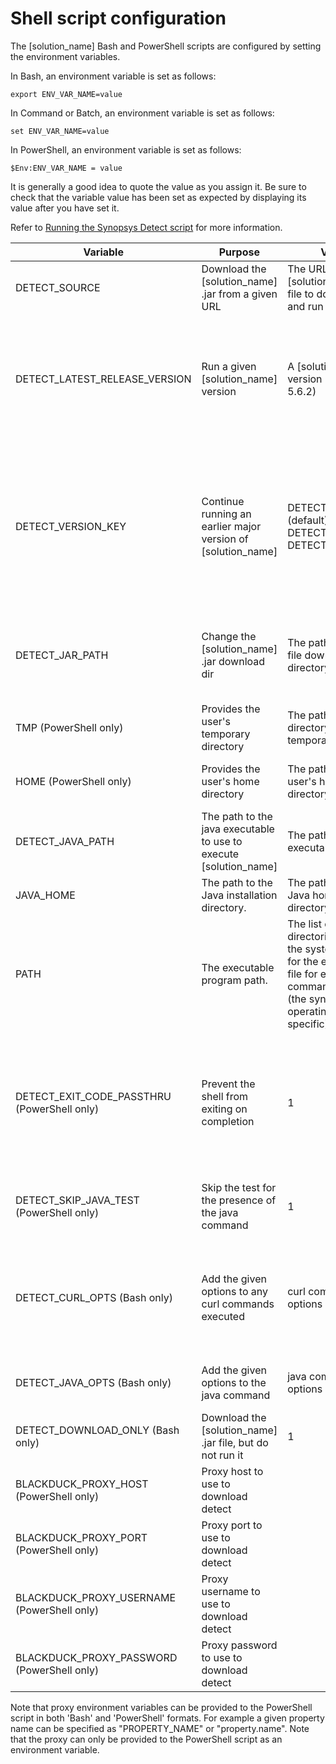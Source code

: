 # Shell script configuration

The [solution_name] Bash and PowerShell scripts are configured by setting the environment variables.

In Bash, an environment variable is set as follows:

    export ENV_VAR_NAME=value

In Command or Batch, an environment variable is set as follows:

    set ENV_VAR_NAME=value

In PowerShell, an environment variable is set as follows:

    $Env:ENV_VAR_NAME = value

It is generally a good idea to quote the value as you assign it.
Be sure to check that the variable value has been set as expected by displaying its value after you have set it.

Refer to [Running the Synopsys Detect script](../downloadingandrunning/basics/runningscript.md) for more information.

| Variable             | Purpose                                             | Value           | Notes                                      |
| -------------------- | --------------------------------------------------- | --------------- | ------------------------------------------ |
| DETECT_SOURCE        | Download the [solution_name] .jar from a given URL |  The URL of the [solution_name] .jar file to download and run |                                            |
| DETECT_LATEST_RELEASE_VERSION | Run a given [solution_name] version |  A [solution_name] version (example: 5.6.2) | If you would like to run a [solution_name] version other than the latest, set DETECT_LATEST_RELEASE_VERSION to the [solution_name] version you would like to run (for example: 5.6.2). DETECT_SOURCE has precedence over DETECT_LATEST_RELEASE_VERSION. You can see the available [solution_name] versions in the binary repository specified in [download locations](../downloadingandrunning/downloadlocations.md). |
| DETECT_VERSION_KEY | Continue running an earlier major version of [solution_name] | DETECT_LATEST (default), DETECT_LATEST_5, DETECT_LATEST_4 | If neither DETECT_SOURCE nor DETECT_LATEST_RELEASE_VERSION is specified, the script will use the version key to query Artifactory for the correct version to download. By default it will look for DETECT_LATEST, however the [solution_name] artifactory also includes keys for some of the major versions of [solution_name] such as DETECT_LATEST_4. You can view the available values for DETECT_VERSION_KEY in [solution_name] project in the binary repository specified in [download locations](../downloadingandrunning/downloadlocations.md). |
| DETECT_JAR_PATH | Change the [solution_name] .jar download dir | The path to the .jar file download directory | If DETECT_JAR_PATH is provided, the script will use this location when downloading and running detect. The location of the jar will be DETECT_JAR_PATH/[source_project_name]-{version}.jar. The Bash script will default to '{user home directory}/synopsys-detect/download' if no option is specified. |
| TMP (PowerShell only) | Provides the user's temporary directory | The path to a directory for temporary files | If DETECT_JAR_PATH is not provided, the script will use the environment 'TMP' variable as the folder for the [solution_name] .jar path. |
| HOME (PowerShell only) | Provides the user's home directory | The path to the user's home directory | If DETECT_JAR_PATH is not provided and no 'TMP' variable can be found, the '$HOME/tmp' folder will be used for the [solution_name] jar path. |
| DETECT_JAVA_PATH | The path to the java executable to use to execute [solution_name] | The path to the java executable file | |
| JAVA_HOME | The path to the Java installation directory. | The path to the Java home directory. | If DETECT_JAVA_PATH is not set, and JAVA_HOME is set, the script will execute $JAVA_HOME/bin/java. |
| PATH | The executable program path. | The list of directories in which the system looks for the executable file for each command executed (the syntax is operating system-specific). | If neither  DETECT_JAVA_PATH nor JAVA_HOME are set, the script assumes the directory containing the java executable file is on the path. |
| DETECT_EXIT_CODE_PASSTHRU (PowerShell only) | Prevent the shell from exiting on completion | 1 | Setting this variable to '1' will cause the script to simply return the exit code but not exit. By default, the [solution_name] PowerShell script will exit with the exit code of [solution_name]. This is desirable because many CI's such as Team Foundation Server(TFS), will look at the scripts exit code to decide build status. It may be undesirable to exit the script in some situations such as when debugging in a terminal. |
| DETECT_SKIP_JAVA_TEST (PowerShell only) | Skip the test for the presence of the java command |  1 | Setting this variable to '1' causes the script not to ensure that java is on the path. By default the script will attempt to execute "java -version" to ensure that java is available and executable. |
| DETECT_CURL_OPTS (Bash only) | Add the given options to any curl commands executed | curl command options (a string) | Use this variable to add options to the curl command used to download files such as the [solution_name] .jar file. For example, you can use this variable to set proxy settings for curl. The PowerShell script does not support this as it does not use curl. To supply proxy information to the PowerShell you can simply set the [solution_name] proxy settings as environment variables. |
| DETECT_JAVA_OPTS (Bash only) | Add the given options to the java command | java command options (a string) | Use this variable to add options to the java command used to execute [solution_name]. The PowerShell script does not currently support this setting. |
| DETECT_DOWNLOAD_ONLY (Bash only) | Download the [solution_name] .jar file, but do not run it | 1 | Set this variable to 1 to download, but not run, the [solution_name] .jar file. The PowerShell script does not currently support this setting. |
| BLACKDUCK_PROXY_HOST (PowerShell only) | Proxy host to use to download detect | | When set, the PowerShell script will use the configured proxy information to download detect. Supports both environment variable styles (see below). |
| BLACKDUCK_PROXY_PORT (PowerShell only) | Proxy port to use to download detect | | When set, the PowerShell script will use the configured proxy information to download detect. Supports both environment variable styles (see below). |
| BLACKDUCK_PROXY_USERNAME (PowerShell only) | Proxy username to use to download detect | | When set, the PowerShell script will use the configured proxy information to download detect. Supports both environment variable styles (see below). |
| BLACKDUCK_PROXY_PASSWORD (PowerShell only) | Proxy password to use to download detect | | When set, the PowerShell script will use the configured proxy information to download detect. Supports both environment variable styles (see below). |

Note that proxy environment variables can be provided to the PowerShell script in both 'Bash' and 'PowerShell' formats. For example a given property name can be specified as "PROPERTY_NAME" or "property.name".
Note that the proxy can only be provided to the PowerShell script as an environment variable.
